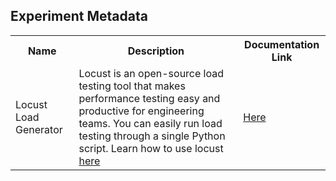 ## Experiment Metadata

<table>
<tr>
<th> Name </th>
<th> Description </th>
<th> Documentation Link </th>
</tr>
<tr>
 <td> Locust Load Generator </td>
 <td> Locust is an open-source load testing tool that makes performance testing easy and productive for engineering teams.  You can easily run load testing through a single Python script. Learn how to use locust <a href="https://docs.locust.io/en/stable/">here</a> </td>
 <td> <a href="https://litmuschaos.github.io/litmus/experiments/categories/load/locust-loadgen/"> Here </a> </td>
 </tr>
 </table>
